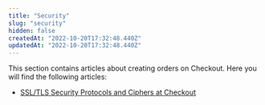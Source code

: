 ```yaml
---
title: "Security"
slug: "security"
hidden: false
createdAt: "2022-10-20T17:32:48.440Z"
updatedAt: "2022-10-20T17:32:48.440Z"
---
```

This section contains articles about creating orders on Checkout. Here you will find the following articles:

- [SSL/TLS Security Protocols and Ciphers at Checkout](https://developers.vtex.com/docs/guides/ssltls-security-protocols-and-ciphers-at-checkout)
